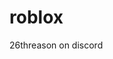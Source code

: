 # roblox
26threason on discord

<!---
1dsv/1dsv is a ✨ special ✨ repository because its `README.md` (this file) appears on your GitHub profile.
You can click the Preview link to take a look at your changes.
--->

